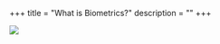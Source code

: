 +++
title = "What is Biometrics?"
description = ""
+++


<img src="/img/science.gif">
<i class="far fa-sad-cry"></i>